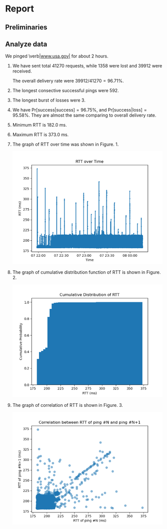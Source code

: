 # Report

## Preliminaries

## Analyze data

We pinged \verb|www.usa.gov| for about 2 hours.

1. We have sent total $41270$ requests, while $1358$ were lost and $39912$ were received.
   
   The overall delivery rate were $39912 / 41270 = 96.71\%$.

2. The longest consective successful pings were $592$.
3. The longest burst of losses were $3$.
4. We have $\text{Pr}[\text{success} | \text{success}] = 96.75\%$, and $\text{Pr}[\text{success} | \text{loss}] = 95.58\%$. They are almost the same comparing to overall delivery rate.
5. Minimum RTT is $182.0 \text{ ms}$.
6. Maximum RTT is $373.0 \text{ ms}$.
7. The graph of RTT over time was shown in Figure. 1.

   ![RTT vs Time](./figures/rtt_vs_time.png)

8. The graph of cumulative distribution function of RTT is shown in Figure. 2.

   ![Cumulative Distribution of RTT](./figures/rtt_distribution.png)

9. The graph of correlation of RTT is shown in Figure. 3.

   ![Correlation of RTT](./figures/rtt_correlation.png)

